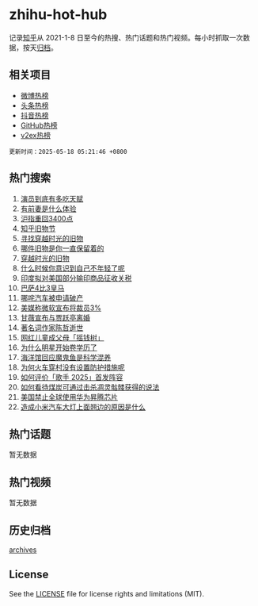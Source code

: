 # zhihu-hot-hub

记录[知乎](https://www.zhihu.com/)从 2021-1-8 日至今的热搜、热门话题和热门视频。每小时抓取一次数据，按天[归档](archives)。

## 相关项目

- [微博热榜](https://github.com/lonnyzhang423/weibo-hot-hub)
- [头条热榜](https://github.com/lonnyzhang423/toutiao-hot-hub)
- [抖音热榜](https://github.com/lonnyzhang423/douyin-hot-hub)
- [GitHub热榜](https://github.com/lonnyzhang423/github-hot-hub)
- [v2ex热榜](https://github.com/lonnyzhang423/v2ex-hot-hub)


`更新时间：2025-05-18 05:21:46 +0800`

## 热门搜索

1. [演员到底有多吃天赋](https://www.zhihu.com/search?q=%E6%BC%94%E5%91%98%E5%88%B0%E5%BA%95%E6%9C%89%E5%A4%9A%E5%90%83%E5%A4%A9%E8%B5%8B)
1. [有前妻是什么体验](https://www.zhihu.com/search?q=%E6%9C%89%E5%89%8D%E5%A6%BB%E6%98%AF%E4%BB%80%E4%B9%88%E4%BD%93%E9%AA%8C)
1. [沪指重回3400点](https://www.zhihu.com/search?q=%E6%B2%AA%E6%8C%87%E9%87%8D%E5%9B%9E3400%E7%82%B9)
1. [知乎旧物节](https://www.zhihu.com/search?q=%E7%9F%A5%E4%B9%8E%E6%97%A7%E7%89%A9%E8%8A%82)
1. [寻找穿越时光的旧物](https://www.zhihu.com/search?q=%E5%AF%BB%E6%89%BE%E7%A9%BF%E8%B6%8A%E6%97%B6%E5%85%89%E7%9A%84%E6%97%A7%E7%89%A9)
1. [哪件旧物是你一直保留着的](https://www.zhihu.com/search?q=%E5%93%AA%E4%BB%B6%E6%97%A7%E7%89%A9%E6%98%AF%E4%BD%A0%E4%B8%80%E7%9B%B4%E4%BF%9D%E7%95%99%E7%9D%80%E7%9A%84)
1. [穿越时光的旧物](https://www.zhihu.com/search?q=%E7%A9%BF%E8%B6%8A%E6%97%B6%E5%85%89%E7%9A%84%E6%97%A7%E7%89%A9)
1. [什么时候你意识到自己不年轻了呢](https://www.zhihu.com/search?q=%E4%BB%80%E4%B9%88%E6%97%B6%E5%80%99%E4%BD%A0%E6%84%8F%E8%AF%86%E5%88%B0%E8%87%AA%E5%B7%B1%E4%B8%8D%E5%B9%B4%E8%BD%BB%E4%BA%86%E5%91%A2)
1. [印度拟对美国部分输印商品征收关税](https://www.zhihu.com/search?q=%E5%8D%B0%E5%BA%A6%E6%8B%9F%E5%AF%B9%E7%BE%8E%E5%9B%BD%E9%83%A8%E5%88%86%E8%BE%93%E5%8D%B0%E5%95%86%E5%93%81%E5%BE%81%E6%94%B6%E5%85%B3%E7%A8%8E)
1. [巴萨4比3皇马](https://www.zhihu.com/search?q=%E5%B7%B4%E8%90%A84%E6%AF%943%E7%9A%87%E9%A9%AC)
1. [哪咤汽车被申请破产](https://www.zhihu.com/search?q=%E5%93%AA%E5%92%A4%E6%B1%BD%E8%BD%A6%E8%A2%AB%E7%94%B3%E8%AF%B7%E7%A0%B4%E4%BA%A7)
1. [美媒称微软宣布将裁员3%](https://www.zhihu.com/search?q=%E7%BE%8E%E5%AA%92%E7%A7%B0%E5%BE%AE%E8%BD%AF%E5%AE%A3%E5%B8%83%E5%B0%86%E8%A3%81%E5%91%983%25)
1. [甘薇宣布与贾跃亭离婚](https://www.zhihu.com/search?q=%E7%94%98%E8%96%87%E5%AE%A3%E5%B8%83%E4%B8%8E%E8%B4%BE%E8%B7%83%E4%BA%AD%E7%A6%BB%E5%A9%9A)
1. [著名词作家陈哲逝世](https://www.zhihu.com/search?q=%E8%91%97%E5%90%8D%E8%AF%8D%E4%BD%9C%E5%AE%B6%E9%99%88%E5%93%B2%E9%80%9D%E4%B8%96)
1. [网红儿童成父母「摇钱树」](https://www.zhihu.com/search?q=%E7%BD%91%E7%BA%A2%E5%84%BF%E7%AB%A5%E6%88%90%E7%88%B6%E6%AF%8D%E3%80%8C%E6%91%87%E9%92%B1%E6%A0%91%E3%80%8D)
1. [为什么明星开始卷学历了](https://www.zhihu.com/search?q=%E4%B8%BA%E4%BB%80%E4%B9%88%E6%98%8E%E6%98%9F%E5%BC%80%E5%A7%8B%E5%8D%B7%E5%AD%A6%E5%8E%86%E4%BA%86)
1. [海洋馆回应魔鬼鱼是科学混养](https://www.zhihu.com/search?q=%E6%B5%B7%E6%B4%8B%E9%A6%86%E5%9B%9E%E5%BA%94%E9%AD%94%E9%AC%BC%E9%B1%BC%E6%98%AF%E7%A7%91%E5%AD%A6%E6%B7%B7%E5%85%BB)
1. [为何火车穿村没有设置防护措施呢](https://www.zhihu.com/search?q=%E4%B8%BA%E4%BD%95%E7%81%AB%E8%BD%A6%E7%A9%BF%E6%9D%91%E6%B2%A1%E6%9C%89%E8%AE%BE%E7%BD%AE%E9%98%B2%E6%8A%A4%E6%8E%AA%E6%96%BD%E5%91%A2)
1. [如何评价「歌手 2025」首发阵容](https://www.zhihu.com/search?q=%E5%A6%82%E4%BD%95%E8%AF%84%E4%BB%B7%E3%80%8C%E6%AD%8C%E6%89%8B%202025%E3%80%8D%E9%A6%96%E5%8F%91%E9%98%B5%E5%AE%B9)
1. [如何看待煤炭可通过击杀凋灵骷髅获得的说法](https://www.zhihu.com/search?q=%E5%A6%82%E4%BD%95%E7%9C%8B%E5%BE%85%E7%85%A4%E7%82%AD%E5%8F%AF%E9%80%9A%E8%BF%87%E5%87%BB%E6%9D%80%E5%87%8B%E7%81%B5%E9%AA%B7%E9%AB%85%E8%8E%B7%E5%BE%97%E7%9A%84%E8%AF%B4%E6%B3%95)
1. [美国禁止全球使用华为昇腾芯片](https://www.zhihu.com/search?q=%E7%BE%8E%E5%9B%BD%E7%A6%81%E6%AD%A2%E5%85%A8%E7%90%83%E4%BD%BF%E7%94%A8%E5%8D%8E%E4%B8%BA%E6%98%87%E8%85%BE%E8%8A%AF%E7%89%87)
1. [造成小米汽车大灯上面翘边的原因是什么](https://www.zhihu.com/search?q=%E9%80%A0%E6%88%90%E5%B0%8F%E7%B1%B3%E6%B1%BD%E8%BD%A6%E5%A4%A7%E7%81%AF%E4%B8%8A%E9%9D%A2%E7%BF%98%E8%BE%B9%E7%9A%84%E5%8E%9F%E5%9B%A0%E6%98%AF%E4%BB%80%E4%B9%88)

## 热门话题

暂无数据

## 热门视频

暂无数据

## 历史归档

[archives](archives)

## License

See the [LICENSE](LICENSE) file for license rights and limitations (MIT).
